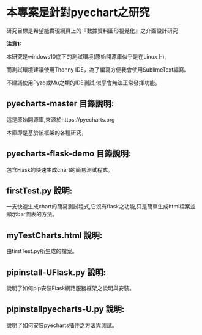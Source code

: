 # 本專案是針對pyechart之研究
研究目標是希望能實現網頁上的『數據資料圖形視覺化』之介面設計研究

**注意1:**

本研究是windows10底下的測試環境(原始開源庫似乎是在Linux上),

而測試環境建議使用Thonny IDE，為了編寫方便我會使用SublimeText編寫。

不建議使用Pyzo或Mu之類的IDE測試,似乎會無法正常發揮功能。


## pyecharts-master 目錄說明:
這是原始開源庫,來源於https://pyecharts.org

本庫即是基於該框架的各種研究，

## pyecharts-flask-demo 目錄說明:
包含Flask的快速生成chart的簡易測試程式。

## firstTest.py 說明:
一支快速生成chart的簡易測試程式,它沒有flask之功能,只是簡單生成html檔案並顯示bar圖表的方法。

## myTestCharts.html 說明:
由firstTest.py所生成的檔案。

## pipinstall-UFlask.py 說明:
說明了如何pip安裝Flask網路服務框架之說明與安裝。

## pipinstallpyecharts-U.py 說明:
說明了如何安裝pyecharts插件之方法與測試。